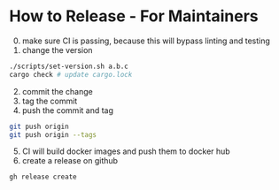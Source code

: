 # How to Release - For Maintainers

0. make sure CI is passing, because this will bypass linting and testing
1. change the version
```bash
./scripts/set-version.sh a.b.c
cargo check # update cargo.lock
```
2. commit the change
3. tag the commit
4. push the commit and tag
```bash
git push origin
git push origin --tags
```
5. CI will build docker images and push them to docker hub
6. create a release on github
```bash
gh release create
```
